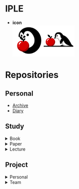 # IPLE
* **icon**   
<img src="_image/icon.png" width="100"/><img src="_image/icon2.png" width="100"/> 

# Repositories 
## Personal
* [Archive](https://github.com/iple-aiplus/Archive.git)
* [Diary](https://github.com/iple-aiplus/Diary.git)

## Study 
<details>
<summary>Book</summary>

* <a href="주소">컴퓨터 비전과 딥러닝-오일석</a>

</details>

<details>
<summary>Paper</summary>

* <a href="주소">논문이름</a>

</details>

<details>
<summary>Lecture</summary>

* <a href="주소">논문이름</a>

</details>


## Project 
<details>
<summary>Personal</summary>

* <a href="주소">논문이름</a>

</details>

<details>
<summary>Team</summary>

* <a href="주소">논문이름</a>

</details>
